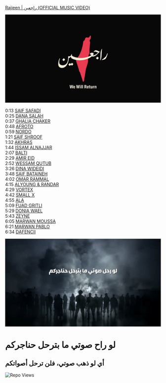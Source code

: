 [Rajieen | راجعين (OFFICIAL MUSIC VIDEO)](https://www.youtube.com/watch?v=ug0L5S2Qzwg)  

![Image](./Wallpapers/Rajieen-We%20Will%20Return.jpg)

0:13 [SAIF SAFADI](https://www.youtube.com/@saifsafadi/videos)   
0:25 [DANA SALAH](https://www.youtube.com/@DanaSalah/videos)   
0:37 [GHALIA CHAKER](https://www.youtube.com/@ghaliaaofficial/videos)   
0:48 [AFROTO](https://www.youtube.com/@OFFICIALAFROTO/videos)   
0:59 [NORDO](https://www.youtube.com/@MARWENNORDO/videos)   
1:21 [SAIF SHROOF](https://www.youtube.com/@ShroofOfficial/videos)   
1:32 [AKHRAS](https://www.youtube.com/@akhrasofficial/videos)   
1:44 [ISSAM ALNAJJAR](https://www.youtube.com/@IssamAlnajjar/videos)   
2:07 [BALTI](https://www.youtube.com/@ThisizBaltiofficial/videos)   
2:29 [AMIR EID](https://www.youtube.com/@amireid/videos)   
2:52 [WESSAM QUTUB](https://www.youtube.com/@WessamQutob/videos)   
3:26 [DINA WIDEIDI](https://www.youtube.com/@DinaElWedidi1/videos)   
3:48 [SAIF BATAINEH](https://www.youtube.com/@BatainehOfficial/videos)   
4:02 [OMAR RAMMAL](https://www.youtube.com/@orammal/videos)   
4:15 [ALYOUNG & RANDAR](https://www.youtube.com/@yrmusic865/videos)   
4:29 [VORTEX](https://www.youtube.com/@VortexOfficial/videos)   
4:42 [SMALL X](https://www.youtube.com/@SmallXOfficial/videos)   
4:55 [ALA](https://www.youtube.com/@AlaOfficial/videos)   
5:09 [FUAD GRITLI](https://www.youtube.com/@fuadgritliofficialchannel/videos)    
5:29 [DONIA WAEL](https://www.youtube.com/@DoniaWaelll/videos)   
5:43 [ZEYNE](https://www.youtube.com/@zeyne_/videos)   
6:05 [MARWAN MOUSSA](https://www.youtube.com/@MarwanMoussaa/videos)   
6:21 [MARWAN PABLO](https://www.youtube.com/@marwanpablo/videos)   
6:34 [DAFENCII](https://www.youtube.com/@Thedafencii/videos)

![Image](./Wallpapers/Wallpaper4.jpg)

# لو راح صوتي ما بترحل حناجركم

## أي لو ذهب صوتي، فلن ترحل أصواتكم



![Repo Views](https://repostats.deno.dev/2u841r/rajieen)
